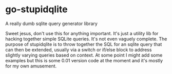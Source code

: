 # go-stupidqlite
A really dumb sqlite query generator library

Sweet jesus, don't use this for anything important. It's just a utility lib for hacking together simple SQLite queries. 
It's not even vaguely complete. The purpose of stupidqlite is to throw together the SQL for an sqlite query that can
then be extended, usually via a switch or if/else block to address slightly varying queries based on context. At some
point I might add some examples but this is some 0.01 version code at the moment and it's mostly for my own amusement.
